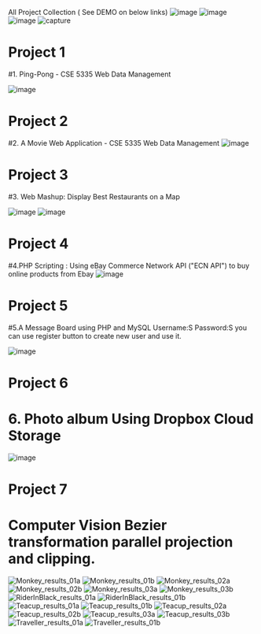 All Project Collection ( See DEMO on below links)
![image](https://user-images.githubusercontent.com/22931190/49919542-908ec980-fe6c-11e8-91f5-91aa9b9202a8.png)
![image](https://user-images.githubusercontent.com/22931190/48871659-48b7dd80-edab-11e8-9212-06dfd1500e14.png)
![image](https://user-images.githubusercontent.com/22931190/49355115-af7ea600-f68b-11e8-95bb-24d2c1d7db8d.png)
![capture](https://user-images.githubusercontent.com/22931190/49550665-01a11080-f8b2-11e8-98b5-277f0394ce05.PNG)


# Project 1
#1. Ping-Pong - CSE 5335 Web Data Management 

![image](https://user-images.githubusercontent.com/22931190/47601398-92243100-d995-11e8-97ec-9cde9d9d93db.png)

# Project 2
#2. A Movie Web Application - CSE 5335 Web Data Management 
![image](https://user-images.githubusercontent.com/22931190/47601410-bb44c180-d995-11e8-8959-9f750dd5a3b8.png)

# Project 3
#3. Web Mashup: Display Best Restaurants on a Map

![image](https://user-images.githubusercontent.com/22931190/47601625-1cba5f80-d999-11e8-9db7-722a22259b08.png)
![image](https://user-images.githubusercontent.com/22931190/47601631-378cd400-d999-11e8-8f94-13f1712c7fbf.png)


# Project 4
#4.PHP Scripting : Using  eBay Commerce Network API ("ECN API") to buy online products from Ebay
![image](https://user-images.githubusercontent.com/22931190/47948392-72918900-defe-11e8-9d8a-f7b4ae4e435a.png)


# Project 5 
#5.A Message Board using PHP and MySQL
Username:S 
Password:S 
you can use register button to create new user and use it. 

![image](https://user-images.githubusercontent.com/22931190/48298275-5b174a80-e480-11e8-8696-8284b5c268d1.png)

# Project 6
# 6. Photo album Using Dropbox Cloud Storage
![image](https://user-images.githubusercontent.com/22931190/48600697-9c9d6f00-e932-11e8-84fd-bd94139433ea.png)

# Project 7
# Computer Vision Bezier transformation parallel projection and clipping. 

![Monkey_results_01a](https://user-images.githubusercontent.com/22931190/76205051-840c3480-61c7-11ea-9a15-c54e819a23c5.png)
![Monkey_results_01b](https://user-images.githubusercontent.com/22931190/76205053-840c3480-61c7-11ea-8071-9bb288d70c58.png)
![Monkey_results_02a](https://user-images.githubusercontent.com/22931190/76205055-84a4cb00-61c7-11ea-95a6-6ef83fe539f6.png)
![Monkey_results_02b](https://user-images.githubusercontent.com/22931190/76205056-84a4cb00-61c7-11ea-943d-520cac0410d8.png)
![Monkey_results_03a](https://user-images.githubusercontent.com/22931190/76205057-84a4cb00-61c7-11ea-83bf-03ca7eb23cd1.png)
![Monkey_results_03b](https://user-images.githubusercontent.com/22931190/76205058-853d6180-61c7-11ea-9650-e90b975d988b.png)
![RiderInBlack_results_01a](https://user-images.githubusercontent.com/22931190/76205059-853d6180-61c7-11ea-9414-f9414ef9feb6.png)
![RiderInBlack_results_01b](https://user-images.githubusercontent.com/22931190/76205060-853d6180-61c7-11ea-8539-6d2e686907d6.png)
![Teacup_results_01a](https://user-images.githubusercontent.com/22931190/76205062-853d6180-61c7-11ea-9073-99e50d369d19.png)
![Teacup_results_01b](https://user-images.githubusercontent.com/22931190/76205064-85d5f800-61c7-11ea-8f29-9f7ae009e3d5.png)
![Teacup_results_02a](https://user-images.githubusercontent.com/22931190/76205066-85d5f800-61c7-11ea-9235-47f257eea7ea.png)
![Teacup_results_02b](https://user-images.githubusercontent.com/22931190/76205067-85d5f800-61c7-11ea-9e8f-45d65074e225.png)
![Teacup_results_03a](https://user-images.githubusercontent.com/22931190/76205068-85d5f800-61c7-11ea-9c26-f34a8a216e45.png)
![Teacup_results_03b](https://user-images.githubusercontent.com/22931190/76205069-866e8e80-61c7-11ea-8d86-4db052dc2a31.png)
![Traveller_results_01a](https://user-images.githubusercontent.com/22931190/76205070-866e8e80-61c7-11ea-86cc-80e6d25c0933.png)
![Traveller_results_01b](https://user-images.githubusercontent.com/22931190/76205073-866e8e80-61c7-11ea-8c3f-04f49c1589b7.png)
